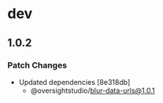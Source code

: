 # dev

## 1.0.2

### Patch Changes

- Updated dependencies [8e318db]
  - @oversightstudio/blur-data-urls@1.0.1
